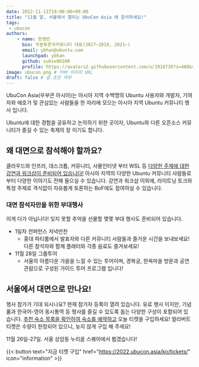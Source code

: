 ```yaml
---
date: 2022-11-11T19:00:00+09:00
title: "11월 말, 서울에서 열리는 UbuCon Asia 에 참석하세요!"
tags:
 - ubucon
authors:
    - name: 한영빈
      bio: 우분투한국커뮤니티 대표(2017~2018, 2021~)
      email: ybhan@ubuntu.com
      launchpad: ybhan
      github: sukso96100
      profile: https://avatars2.githubusercontent.com/u/1916739?s=460&v=4
image: ubucon.png # 커버 이미지 URL
draft: false # 글 초안 여부
---
```


UbuCon Asia(우부콘 아시아)는 아시아 지역 수백명의 Ubuntu 사용자와 개발자, 기여자와 애호가 및 관심있는 사람들을 한 자리에 모으는 아시아 지역 Ubuntu 커뮤니티 행사 입니다.

Ubuntu에 대한 경험을 공유하고 논의하기 위한 곳이자, Ubuntu와 다른 오픈소스 커뮤니티가 즐길 수 있는 축제의 장 이기도 합니다.

## 왜 대면으로 참석해야 할까요?
클라우드와 인프라, 데스크톱, 커뮤니티, 사물인터넷 부터 WSL 등 [다양한 주제에 대한 강연과 워크샵이 준비되어 있습니다!](https://2022.ubucon.asia/ko/sessions/) 아시아 지역의 다양한 Ubuntu 커뮤니티 사람들로부터 다양한 이야기도 전해 들으실 수 있습니다. 강연과 워크샵 이외에, 라이트닝 토크와 특정 주제로 격식없이 자유롭게 토론하는 BoF에도 참여하실 수 있습니다.

### 대면 참석자만을 위한 부대행사
이게 다가 아닙니다! 잊지 못할 추억을 선물할 몇몇 부대 행사도 준비되어 있습니다.

- 1일차 컨퍼런스 저녁만찬
  - 홍대 파티룸에서 발표자와 다른 커뮤니티 사람들과 즐거운 시간을 보내보세요! 다른 참석자와 함께 플래터와 각종 음료도 즐겨보세요!
- 11월 28일 그룹투어
  - 서울의 아름다운 가을을 느낄 수 있는 투어이며, 경복궁, 한옥마을 방문과 공연 관람으로 구성된 가이드 투어 프로그램 입니다!

## 서울에서 대면으로 만나요!
행사 참가가 기대 되시나요? 현재 참가자 등록이 열려 있습니다. 유료 행사 이지만, 기념품과 한국어-영어 동시통역 등 행사를 즐길 수 있도록 돕는 다양한 구성이 포함되어 있습니다.
[추천 숙소 목록을 확인하여 숙소를 예약하고](https://2022.ubucon.asia/ko/venue-and-travel/accommodations/) 오늘 티켓을 구입하세요! 얼리버트 티켓은 수량이 한정되어 있으니, 늦지 않게 구입 해 주세요!

11월 26일-27일. 서울 상암동 누리꿈 스퀘어에서 뵙겠습니다!

{{< button text="지금 티켓 구입" href="https://2022.ubucon.asia/ko/tickets/" icon="information" >}}

